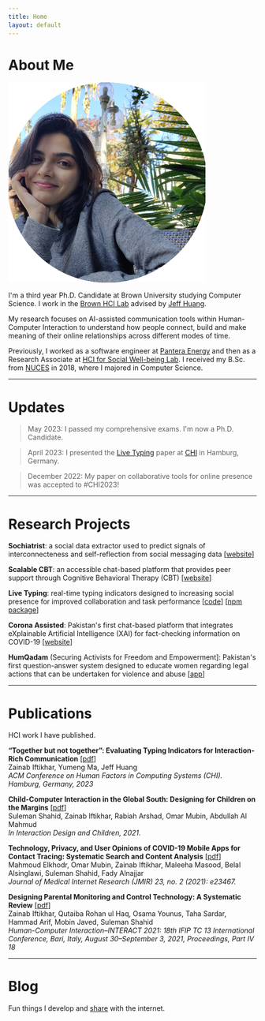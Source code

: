 ```yaml
---
title: Home
layout: default
---
```


# About Me

<div class="about-me-grid" >
    <img class="profile-picture" src="/images/Zainab.jpg" alt="A Profile Picture for Zainab Iftikhar">
    <div class="social-links">
		<a href="mailto:zainab_iftikhar@brown.edu"><i class="fa fa fa-envelope header-icon" aria-hidden="true"></i></a>
		<a href="http://www.twitter.com/ziftikha"><i class="fa-lg fa fa-twitter header-icon" aria-hidden="true"></i></a>
		<a href="https://github.com/zainabiftikhar"><i class="fa-lg fa fa-github-square header-icon" aria-hidden="true"></i></a>
		<a href="http://www.linkedin.com/in/zainab-iftikhar/"><i class="fa-lg fa fa-linkedin-square header-icon" aria-hidden="true"></i></a>
		<a href="https://scholar.google.com/citations?user=x9GuCAQAAAAJ&hl=en"><i class="fa-lg fa fa-graduation-cap header-icon" aria-hidden="true"></i></a>
	</div>
</div>

I'm a third year Ph.D. Candidate at Brown University studying Computer Science. I work in the [Brown HCI Lab](https://hci.brown.edu/) advised by [Jeff Huang](https://jeffhuang.com/). 

My research focuses on AI-assisted communication tools within Human-Computer Interaction to understand how people connect, build and make meaning of their online relationships across different modes of time.

Previously, I worked as a software engineer at [Pantera Energy](https://panteraenergy.pk) and then as a Research Associate at [HCI for Social Well-being Lab](https://chisel.pk). I received my B.Sc. from [NUCES](https://www.nu.edu.pk) in 2018, where I majored in Computer Science. 

---

# Updates
> May 2023: I passed my comprehensive exams. I'm now a Ph.D. Candidate.

> April 2023: I presented the [Live Typing](/papers/LiveTyping_CHI23.pdf) paper at <a href="https://chi2023.acm.org/">CHI</a> in Hamburg, Germany.  <br>

> December 2022: My paper on collaborative tools for online presence was accepted to #CHI2023! 

<!-- September 2021: I started grad school at Brown. 

August 2021: I resigned from my position as a Research Associate at [HCI for Social Well-being Lab](https://chisel.pk) at LUMS. -->

---

# Research Projects

**Sochiatrist**: a social data extractor used to predict signals of interconnecteness and self-reflection from social messaging data [[website](https://sochiatrist.cs.brown.edu/)]

**Scalable CBT**: an accessible chat-based platform that provides peer support through Cognitive Behavioral Therapy (CBT) [[website](https://cheeseburgertherapy.org)]

<!--- peer support by administering Cognitive Behavioral Therapy --> 

**Live Typing**: real-time typing indicators designed to increasing social presence for improved collaboration and task performance [[code](https://github.com/brownhci/live-typing)] [[npm package](https://www.npmjs.com/package/live-typing)]

**Corona Assisted**: Pakistan's first chat-based platform that integrates eXplainable Artificial Intelligence (XAI) for fact-checking information on COVID-19
[[website](https://corona.assisted.pk/en)]

**HumQadam** (Securing Activists for Freedom and Empowerment]: Pakistan's first question-answer system designed to educate women regarding legal actions that can be undertaken for violence and abuse
[[app](https://play.google.com/store/apps/details?id=com.haris_muneer.humqadam)]

---

# Publications

HCI work I have published.

**“Together but not together”: Evaluating Typing Indicators for Interaction-Rich Communication** [[pdf](/papers/LiveTyping_CHI23.pdf)]<br> 
Zainab Iftikhar, Yumeng Ma, Jeff Huang<br>
_ACM Conference on Human Factors in Computing Systems (CHI). Hamburg, Germany, 2023_

**Child-Computer Interaction in the Global South: Designing for Children on the Margins** [[pdf](/papers/ChildrenMargin_IDC21.pdf)]<br> 
Suleman Shahid, Zainab Iftikhar, Rabiah Arshad, Omar Mubin, Abdullah Al Mahmud<br>
_In Interaction Design and Children, 2021._

**Technology, Privacy, and User Opinions of COVID-19 Mobile Apps for Contact Tracing: Systematic Search and Content Analysis** [[pdf](/papers/ContactTracing_JMIR21.pdf)]<br> 
Mahmoud Elkhodr, Omar Mubin, Zainab Iftikhar, Maleeha Masood, Belal Alsinglawi, Suleman Shahid, Fady Alnajjar<br>
_Journal of Medical Internet Research (JMIR) 23, no. 2 (2021): e23467._

**Designing Parental Monitoring and Control Technology: A Systematic Review** [[pdf](/papers/ParentalControls_INTERACT21.pdf)]<br> 
Zainab Iftikhar, Qutaiba Rohan ul Haq, Osama Younus, Taha Sardar, Hammad Arif, Mobin Javed, Suleman Shahid<br>
_Human-Computer Interaction–INTERACT 2021: 18th IFIP TC 13 International Conference, Bari, Italy, August 30–September 3, 2021, Proceedings, Part IV 18_

---

# Blog

Fun things I develop and [share](https://zainabiftikhar.com/blog/) with the internet.
